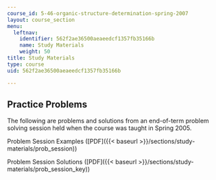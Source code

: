 ```yaml
---
course_id: 5-46-organic-structure-determination-spring-2007
layout: course_section
menu:
  leftnav:
    identifier: 562f2ae36500aeaeedcf1357fb35166b
    name: Study Materials
    weight: 50
title: Study Materials
type: course
uid: 562f2ae36500aeaeedcf1357fb35166b

---
```


Practice Problems
-----------------

The following are problems and solutions from an end-of-term problem solving session held when the course was taught in Spring 2005.

Problem Session Examples ([PDF]({{< baseurl >}}/sections/study-materials/prob_session))

Problem Session Solutions ([PDF]({{< baseurl >}}/sections/study-materials/prob_session_key))